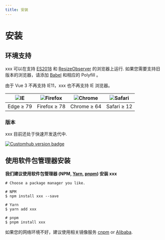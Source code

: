 ```yaml
---
title: 安装
---
```


# 安装

## 环境支持

xxx 可以在支持 [ES2018](https://caniuse.com/?feats=mdn-javascript_builtins_regexp_dotall,mdn-javascript_builtins_regexp_lookbehind_assertion,mdn-javascript_builtins_regexp_named_capture_groups,mdn-javascript_builtins_regexp_property_escapes,mdn-javascript_builtins_symbol_asynciterator,mdn-javascript_functions_method_definitions_async_generator_methods,mdn-javascript_grammar_template_literals_template_literal_revision,mdn-javascript_operators_destructuring_rest_in_objects,mdn-javascript_operators_spread_spread_in_destructuring,promise-finally) 和 [ResizeObserver](https://caniuse.com/resizeobserver) 的浏览器上运行.
如果您需要支持旧版本的浏览器，请添加 [Babel](https://babeljs.io/) 和相应的 Polyfill 。

由于 Vue 3 不再支持 IE11，xxx 也不再支持 IE 浏览器。

| ![IE](https://cdn.jsdelivr.net/npm/@browser-logos/edge/edge_32x32.png) | ![Firefox](https://cdn.jsdelivr.net/npm/@browser-logos/firefox/firefox_32x32.png) | ![Chrome](https://cdn.jsdelivr.net/npm/@browser-logos/chrome/chrome_32x32.png) | ![Safari](https://cdn.jsdelivr.net/npm/@browser-logos/safari/safari_32x32.png) |
| ---------------------------------------------------------------------- | --------------------------------------------------------------------------------- | ------------------------------------------------------------------------------ | ------------------------------------------------------------------------------ |
| Edge ≥ 79                                                              | Firefox ≥ 78                                                                      | Chrome ≥ 64                                                                    | Safari ≥ 12                                                                    |

### 版本

xxx 目前还处于快速开发迭代中.

[![Customhub version badge](https://img.shields.io/npm/v/customhub.svg?style=flat-square)](https://www.npmjs.org/package/customhub)

## 使用软件包管理器安装

**我们建议使用软件包管理器 (NPM, [Yarn](https://classic.yarnpkg.com/lang/en/), [pnpm](https://pnpm.io/)) 安装 xxx**

```shell
# Choose a package manager you like.

# NPM
$ npm install xxx --save

# Yarn
$ yarn add xxx

# pnpm
$ pnpm install xxx
```

如果您的网络环境不好，建议使用相关镜像服务 [cnpm](https://github.com/cnpm/cnpm) or [Alibaba](https://registry.npm.taobao.org).
